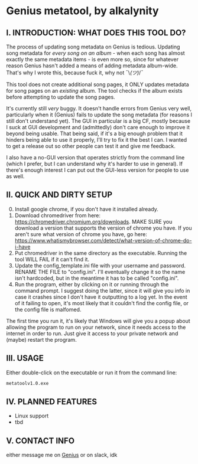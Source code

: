# Genius metatool, by alkalynity

## I. INTRODUCTION: WHAT DOES THIS TOOL DO?

The process of updating song metadata on Genius is tedious. Updating song metadata for *every song on an album* - when each song has almost exactly the same metadata items - is even more so, since for whatever reason Genius hasn't added a means of adding metadata album-wide. That's why I wrote this, because fuck it, why not ¯\\_(ツ)_/¯

This tool does not create additional song pages, it ONLY updates metadata for song pages on an *existing* album. The tool checks if the album exists before attempting to update the song pages.

It's currently still *very* buggy. It doesn't handle errors from Genius very well, particularly when it (Genius) fails to update the song metadata (for reasons I still don't understand yet). The GUI in particular is a big CF, mostly because I suck at GUI development and (admittedly) don't care enough to improve it beyond being usable. That being said, if it's a big enough problem that it hinders being able to use it properly, I'll try to fix it the best I can. I wanted to get a release out so other people can test it and give me feedback.

I also have a no-GUI version that operates strictly from the command line (which I prefer, but I can understand why it's harder to use in general). If there's enough interest I can put out the GUI-less version for people to use as well.

## II. QUICK AND DIRTY SETUP
0. Install google chrome, if you don't have it installed already.
1. Download chromedriver from here: https://chromedriver.chromium.org/downloads. MAKE SURE you download a version that supports the version of chrome you have. If you aren't sure what version of chrome you have, go here: https://www.whatismybrowser.com/detect/what-version-of-chrome-do-i-have
2. Put chromedriver in the same directory as the executable. Running the tool WILL FAIL if it can't find it.
3. Update the config_template.ini file with your username and password. RENAME THE FILE to "config.ini". I'll eventually change it so the name isn't hardcoded, but in the meantime it has to be called "config.ini".
4. Run the program, either by clicking on it or running through the command prompt. I suggest doing the latter, since it will give you info in case it crashes since I don't have it outputting to a log yet. In the event of it failing to open, it's most likely that it couldn't find the config file, or the config file is malfomed.

The first time you run it, it's likely that Windows will give you a popup about allowing the program to run on your network, since it needs access to the internet in order to run. Just give it access to your private network and (maybe) restart the program.

## III. USAGE

Either double-click on the executable or run it from the command line:
```sh
metatoolv1.0.exe
```

## IV. PLANNED FEATURES
* Linux support
* tbd

## V. CONTACT INFO
either message me on [Genius](https://genius.com/Alkalynity) or on slack, idk
